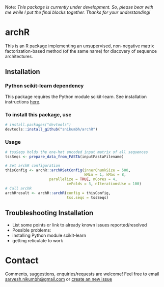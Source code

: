 Note: _This package is currently under development. So, please bear with me while I put the final blocks together. Thanks for your understanding!_ 

# archR
This is an R package implementing an unsupervised, non-negative matrix factorization-based method (of the same name) for discovery of sequence architectures.


## Installation

### Python scikit-learn dependency
This package requires the Python module scikit-learn. See installation instructions [here](https://scikit-learn.org/stable/install.html).


### To install this package, use 

```r
# install.packages("devtools")
devtools::install_github("snikumbh/archR")
``` 


### Usage
```r
# tssSeqs holds the one-hot encoded input matrix of all sequences
tssSeqs <- prepare_data_from_FASTA(inputFastaFilename)

# Set archR configuration
thisConfig <- archR::archRSetConfig(innerChunkSize = 500,
                                    kMin = 1, kMax = 8, 
				    parallelize = TRUE, nCores = 4,
		                    cvFolds = 3, nIterationsUse = 100)
# Call archR
archRresult <- archR::archR(config = thisConfig, 
                            tss.seqs = tssSeqs)
```


## Troubleshooting Installation

- List some points or link to already known issues reported/resolved
- Possible problems: 
 - installing Python module scikit-learn 
 - getting reticulate to work

# Contact
Comments, suggestions, enquiries/requests are welcome! Feel free to email sarvesh.nikumbh@gmail.com or [create an new issue](https://github.com/snikumbh/archR/issues/new)
